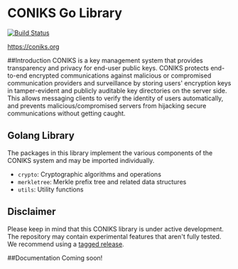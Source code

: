 # CONIKS Go Library

[![Build Status](https://travis-ci.org/coniks-sys/coniks-go.svg?branch=master)](https://travis-ci.org/coniks-sys/coniks-go)

https://coniks.org

##Introduction
CONIKS is a key management system that provides transparency and privacy 
for end-user public keys.
CONIKS protects end-to-end encrypted communications against malicious or 
compromised communication providers and surveillance by storing users' 
encryption keys in tamper-evident and publicly auditable 
key directories on the server side. 
This allows messaging clients to verify the identity of 
users automatically, and prevents malicious/compromised servers from 
hijacking secure communications without getting caught.

## Golang Library
The packages in this library implement the various components of the CONIKS system and may be imported individually.

- ``crypto``: Cryptographic algorithms and operations
- ``merkletree``: Merkle prefix tree and related data structures
- ``utils``: Utility functions 

## Disclaimer
Please keep in mind that this CONIKS library is under active development. The repository may contain experimental features that aren't fully tested. We recommend using a [tagged release](https://github.com/coniks-sys/coniks-go/releases).

##Documentation
Coming soon!